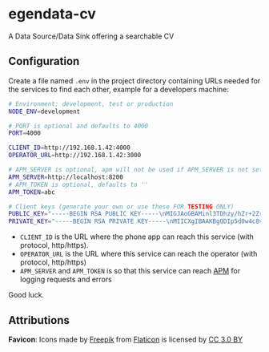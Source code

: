 # egendata-cv

A Data Source/Data Sink offering a searchable CV

## Configuration

Create a file named `.env` in the project directory containing URLs needed for the services to find each other, example for a developers machine:

```bash
# Environment: development, test or production
NODE_ENV=development

# PORT is optional and defaults to 4000
PORT=4000

CLIENT_ID=http://192.168.1.42:4000
OPERATOR_URL=http://192.168.1.42:3000

# APM_SERVER is optional, apm will not be used if APM_SERVER is not set
APM_SERVER=http://localhost:8200
# APM_TOKEN is optional, defaults to ''
APM_TOKEN=abc

# Client keys (generate your own or use these FOR TESTING ONLY)
PUBLIC_KEY="-----BEGIN RSA PUBLIC KEY-----\nMIGJAoGBAMinl3TDhzy/hZr+2ZrUMwveG+1eawsHqxUXOsdqARKfsBHTRYFPr+GW\nff9iNezU5yBBORtc/jVnPwto/lBhn2+jLCtcPuK5od8AEeiWGJbfL2np8P0/qg0O\n80qhLrMU47uuoEdTe9mbnB8A+N4OrC2WhPBj3zd9yAp1zLNPOk6NAgMBAAE=\n-----END RSA PUBLIC KEY-----\n"
PRIVATE_KEY="-----BEGIN RSA PRIVATE KEY-----\nMIICXgIBAAKBgQDIp5d0w4c8v4Wa/tma1DML3hvtXmsLB6sVFzrHagESn7AR00WB\nT6/hln3/YjXs1OcgQTkbXP41Zz8LaP5QYZ9voywrXD7iuaHfABHolhiW3y9p6fD9\nP6oNDvNKoS6zFOO7rqBHU3vZm5wfAPjeDqwtloTwY983fcgKdcyzTzpOjQIDAQAB\nAoGBALGfGYV1KJvv9jdUbhCO03kn7pTbReqHqTyMSa4I+lYgId5FpXtorQsHCxYt\nPAsgFFELK6A7W5SuhrJ1CNri8Bxzh/7gYyj7njBTsjNfuoiK3cIkZBoTvY9K/OB+\nzinNKibWf3SZv9l1qFkaJvaC/+R5DMLb9RXUiWJbhOHqTThJAkEA5i5IOpmUmDl1\nHkYaf1cHbmCdnuQHI1YTlANAk/QsAdzfExK6tsTgIqSq5qd+Q38xtZJQrTvTT6p7\nJX+WQflunwJBAN8pdOrdr1tr1o8m958uLs33zjLk75ScnL+tqlCFEtZTVZWIXScB\n9YVZff5yYONfkuDK0kw631UMSxSA14vL71MCQQCbb+WWrN+LbEGKkAyUsVBzWQsX\noSSw2A+ghBG318tf9qctWhh8E7bHris6VyEMs3f+BTA1y5CG27kNOXteUfJBAkEA\n2QQDwvLaONlhycxnOdE7iujVCQFBSxASDwTff3Ypn2ti6wu1Kt3o2UjyEaNBPVwQ\nBbK3V5JY5OgTi1jQRA6KKQJAQiTQR1sA2xiUhYwF6K4hnojGW1Ew0ZBLND+APkej\nufcVAF5yh+ACYQPUMrgNwgcHFshCEJ9cpePZMotVy7zSFQ==\n-----END RSA PRIVATE KEY-----\n"
```

- `CLIENT_ID` is the URL where the phone app can reach this service (with protocol, http/https).
- `OPERATOR_URL` is the URL where this service can reach the operator (with protocol, http/https)
- `APM_SERVER` and `APM_TOKEN` is so that this service can reach [APM](https://www.npmjs.com/package/elastic-apm-node) for logging requests and errors

Good luck.

## Attributions

**Favicon**: Icons made by [Freepik](https://www.freepik.com/) from [Flaticon](https://www.flaticon.com/) is licensed by [CC 3.0 BY](http://creativecommons.org/licenses/by/3.0/)
